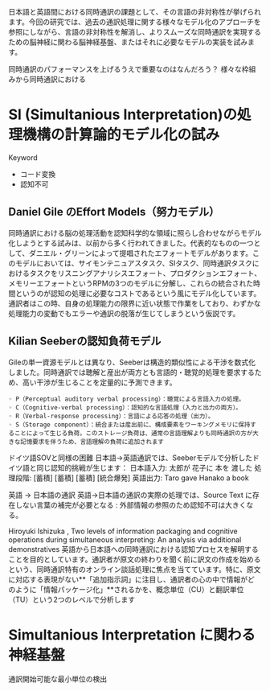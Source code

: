 日本語と英語間における同時通訳の課題として、その言語の非対称性が挙げられます。今回の研究では、過去の通訳処理に関する様々なモデル化のアプローチを参照にしながら、言語の非対称性を解消し、よりスムーズな同時通訳を実現するための脳神経に関わる脳神経基盤、またはそれに必要なモデルの実装を試みます。

同時通訳のパフォーマンスを上げるうえで重要なのはなんだろう？
様々な枠組みから同時通訳における



# SI (Simultanious Interpretation)の処理機構の計算論的モデル化の試み

Keyword
- コード変換
- 認知不可

 ## Daniel Gile のEffort Models（努力モデル）
 同時通訳における脳の処理活動を認知科学的な領域に照らし合わせながらモデル化しようとする試みは、以前から多く行われてきました。代表的なものの一つとして、ダニエル・グリーンによって提唱されたエフォートモデルがあります。このモデルにおいては、サイモンテニュアスタスク、SIタスク、同時通訳タスクにおけるタスクをリスニングアナリシスエフォート、プロダクションエフォート、メモリーエフォートというRPMの3つのモデルに分解し、これらの統合された時間というのが認知の処理に必要なコストであるという風にモデル化しています。通訳者はこの時、自身の処理能力の限界に近い状態で作業をしており、わずかな処理能力の変動でもエラーや通訳の脱落が生じてしまうという仮説です。

## Kilian Seeberの認知負荷モデル
 Gileの単一資源モデルとは異なり、Seeberは構造的類似性による干渉を数式化しました。同時通訳では聴解と産出が両方とも言語的・聴覚的処理を要求するため、高い干渉が生じることを定量的に予測できます。

    ◦ P（Perceptual auditory verbal processing）：聴覚による言語入力の処理。
    ◦ C（Cognitive-verbal processing）：認知的な言語処理（入力と出力の両方）。
    ◦ R（Verbal-response processing）：言語による応答の処理（出力）。
    ◦ S（Storage component）：統合または産出前に、構成要素をワーキングメモリに保持することによって生じる負荷。このストレージ負荷は、通常の言語理解よりも同時通訳の方が大きな記憶要求を伴うため、言語理解の負荷に追加されます

ドイツ語SOVと同様の困難
日本語→英語通訳では、Seeberモデルで分析したドイツ語と同じ認知的挑戦が生じます：
日本語入力: 太郎が 花子に 本を 渡した
処理段階:   [蓄積] [蓄積] [蓄積] [統合爆発]
英語出力:                      Taro gave Hanako a book



英語 -> 日本語の通訳
英語->日本語の通訳の実際の処理では、Source Text に存在しない言葉の補完が必要となる : 外部情報の参照のため認知不可は大きくなる。

Hiroyuki Ishizuka , Two levels of information packaging and cognitive operations during simultaneous interpreting: An analysis via additional demonstratives
英語から日本語への同時通訳における認知プロセスを解明することを目的としています。通訳者が原文の終わりを聞く前に訳文の作成を始めるという、同時通訳特有のオンライン談話処理に焦点を当てています。特に、原文に対応する表現がない**「追加指示詞」に注目し、通訳者の心の中で情報がどのように「情報パッケージ化」**されるかを、概念単位（CU）と翻訳単位（TU）という2つのレベルで分析します




# Simultanious Interpretation に関わる神経基盤



通訳開始可能な最小単位の検出